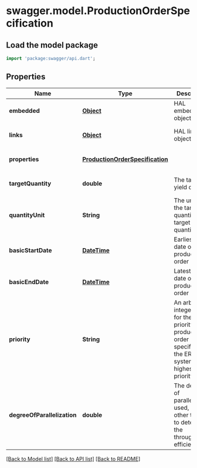 # swagger.model.ProductionOrderSpecification

## Load the model package
```dart
import 'package:swagger/api.dart';
```

## Properties
Name | Type | Description | Notes
------------ | ------------- | ------------- | -------------
**embedded** | [**Object**](Object.md) | HAL embedded objects | [optional] [default to null]
**links** | [**Object**](Object.md) | HAL link objects | [optional] [default to null]
**properties** | [**ProductionOrderSpecification**](ProductionOrderSpecification.md) |  | [optional] [default to null]
**targetQuantity** | **double** | The target yield quantity | [optional] [default to null]
**quantityUnit** | **String** | The unit of the target quantity target yield quantity | [optional] [default to null]
**basicStartDate** | [**DateTime**](DateTime.md) | Earliest start date of the production order | [optional] [default to null]
**basicEndDate** | [**DateTime**](DateTime.md) | Latest end date of the production order | [optional] [default to null]
**priority** | **String** | An arbitrary integer value for the priority of a production order specified in the ERP system. The highest priority is 0. | [optional] [default to null]
**degreeOfParallelization** | **double** | The degree of parallelization used, among other things, to determine the throughput efficiency | [optional] [default to null]

[[Back to Model list]](../README.md#documentation-for-models) [[Back to API list]](../README.md#documentation-for-api-endpoints) [[Back to README]](../README.md)

